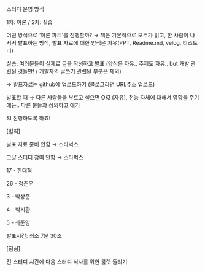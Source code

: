 스터디 운영 방식

1차: 이론 / 2차: 실습

어떤 방식으로 ‘이론 파트’를 진행할까? → 책은 기본적으로 모두가 읽고, 한 사람이 나서서 발표하는 방식, 발표 자료에 대한 양식은 자유(PPT, Readme.md, velog, 티스토리)

실습: 여러분들이 실제로 글을 작성하고 발표 (양식은 자유.. 주제도 자유.. but 개발 관련된 것들만! / 개발자의 글쓰기 관련된 부분은 제외)

→ 발표자료는 github에 업로드하기 (블로그라면 URL주소 업로드)

발표할 때 → 다른 사람들을 부르고 싶으면 OK! (자유), 전능 자체에 대해서 영향을 주기에는.. 다른 분들과 상의하고 얘기

SI 진행하도록 하죠!

[벌칙]

발표 자료 준비 안함 → 스타벅스

그냥 스터디 참여 안함 → 스타벅스

17 - 한태혁

26 - 정준우

3 - 박상준

4 - 박지환

5 - 최준영

발표시간: 최소 7분 30초

[점심]

전 스터디 시간에 다음 스터디 식사를 위한 룰렛 돌리기

